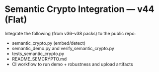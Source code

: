 # Semantic Crypto Integration — v44 (Flat)

Integrate the following (from v36–v38 packs) to the public repo:
- semantic_crypto.py (embed/detect)
- semantic_demo.py and verify_semantic_crypto.py
- tests_semantic_crypto.py
- README_SEMCRYPTO.md
- CI workflow to run demo + robustness and upload artifacts
